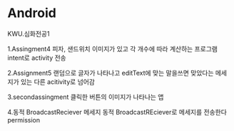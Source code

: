 # Android
KWU.심화전공1

1.Assingment4
피자, 샌드위치 이미지가 있고 각 개수에 따라 계산하는 프로그램 intent로 activity 전송

2.Assignment5
랜덤으로 글자가 나타나고 editText에 맞는 말을쓰면 맞았다는 메세지가 있는 다른 acitivity로 넘어감

3.secondassingment
클릭한 버튼의 이미지가 나타나는 앱

4.동적 BroadcastReciever 메세지
동적 BroadcastREciever로 메세지를 전송한다 permission 
